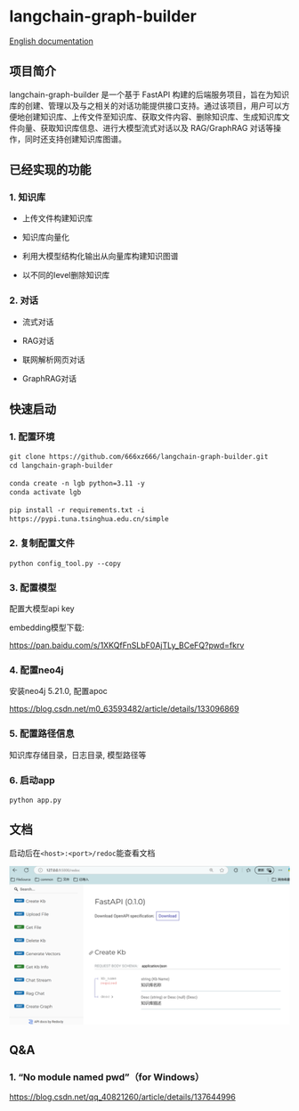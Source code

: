 # langchain-graph-builder

[English documentation](./README_en.md)

## 项目简介

langchain-graph-builder 是一个基于 FastAPI 构建的后端服务项目，旨在为知识库的创建、管理以及与之相关的对话功能提供接口支持。通过该项目，用户可以方便地创建知识库、上传文件至知识库、获取文件内容、删除知识库、生成知识库文件向量、获取知识库信息、进行大模型流式对话以及 RAG/GraphRAG 对话等操作，同时还支持创建知识库图谱。

## 已经实现的功能

### 1. 知识库

- 上传文件构建知识库

- 知识库向量化

- 利用大模型结构化输出从向量库构建知识图谱
- 以不同的level删除知识库

### 2. 对话

- 流式对话

- RAG对话

- 联网解析网页对话

- GraphRAG对话

## 快速启动

### 1. 配置环境

```shell
git clone https://github.com/666xz666/langchain-graph-builder.git
cd langchain-graph-builder

conda create -n lgb python=3.11 -y
conda activate lgb

pip install -r requirements.txt -i https://pypi.tuna.tsinghua.edu.cn/simple
```

### 2. 复制配置文件

```shell
python config_tool.py --copy
```

### 3. 配置模型

配置大模型api key

embedding模型下载:

 https://pan.baidu.com/s/1XKQfFnSLbF0AjTLy_BCeFQ?pwd=fkrv 

### 4. 配置neo4j

安装neo4j 5.21.0, 配置apoc

https://blog.csdn.net/m0_63593482/article/details/133096869

### 5. 配置路径信息

知识库存储目录，日志目录, 模型路径等

### 6. 启动app

```shell
python app.py
```

## 文档

启动后在`<host>:<port>/redoc`能查看文档

![fa48a08dea405ac3d0b043960cb1102](./assets/fa48a08dea405ac3d0b043960cb1102.png)

## Q&A

### 1.  “No module named pwd”（for Windows）

https://blog.csdn.net/qq_40821260/article/details/137644996